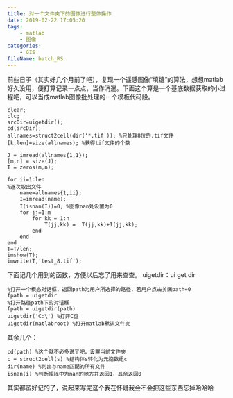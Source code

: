 ```yaml
---
title: 对一个文件夹下的图像进行整体操作
date: 2019-02-22 17:05:20
tags:
    - matlab
    - 图像
categories:
    - GIS
fileName: batch_RS
---
```

前些日子（其实好几个月前了吧），复现一个遥感图像“填缝”的算法，想想matlab好久没用，便打算记录一点点，当作消遣。下面这个算是一个基底数据获取的小过程吧，可以当成matlab图像批处理的一个模板代码段。<!--more-->
```
clear;
clc;
srcDir=uigetdir();
cd(srcDir);
allnames=struct2cell(dir('*.tif')); %只处理8位的.tif文件
[k,len]=size(allnames); %获得tif文件的个数

J = imread(allnames{1,1});
[m,n] = size(J);
T = zeros(m,n);

for ii=1:len
%逐次取出文件
    name=allnames{1,ii};
    I=imread(name);
    I(isnan(I))=0; %图像nan处设置为0
    for jj=1:m
        for kk = 1:n
            T(jj,kk) =  T(jj,kk)+I(jj,kk);
        end
    end
end
T=T/len;
imshow(T);
imwrite(T,'test_8.tif');
```
下面记几个用到的函数，方便以后忘了用来查查。
uigetdir：ui get dir
```
%打开一个模态对话框，返回path为用户所选择的路径，若用户点击关闭path=0
fpath = uigetdir
%打开路径path下的对话框
fpath = uigetdir(path)
uigetdir('C:\') %打开C盘
uigetdir(matlabroot) %打开matlab默认文件夹
```
其余几个：
```
cd(path) %这个就不必多说了吧，设置当前文件夹
c = struct2cell(s) %结构体s转化为元胞数组c
dir(name) %列出与name匹配的所有文件
isnan(i) %判断矩阵中为nan的地方并返回1，其余返回0
```
其实都蛮好记的了，说起来写完这个我在怀疑我会不会把这些东西忘掉哈哈哈